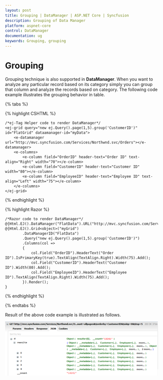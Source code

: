 ```yaml
---
layout: post
title: Grouping | DataManager | ASP.NET Core | Syncfusion
description: Grouping of Data Manager
platform: aspnet-core
control: DataManager
documentation: ug
keywords: Grouping, grouping
---
```


# Grouping

Grouping technique is also supported in **DataManager**. When you want to analyze any particular record based on its category simply you can group that column and analyze the records based on category. The following code example illustrates the grouping behavior in table.

{% tabs %}

{% highlight CSHTML %}

    /*ej-Tag Helper code to render DataManager*/
    <ej-grid query="new ej.Query().page(1,5).group('CustomerID')" id="FlatGrid" dataamanager-id="myData">
        <e-datamanager  url="http://mvc.syncfusion.com/Services/Northwnd.svc/Orders"></e-datamanager>
        <e-columns>
            <e-column field="OrderID" header-text="Order ID" text-align="Right" width="70"></e-column>
            <e-column field="CustomerID" header-text="Customer ID" width="80"></e-column>
            <e-column field="EmployeeID" header-text="Employee ID" text-align="Left" width="75"></e-column>
        </e-columns>
    </ej-grid>

{% endhighlight %}

{% highlight Razor %}

    /*Razor code to render DataManager*/
    @{Html.EJ().DataManager("FlatData").URL("http://mvc.syncfusion.com/Services/Northwnd.svc/Orders").Render();}
    @{Html.EJ().Grid<object>("myGrid")
            .DataManagerID("FlatData")
            .Query("new ej.Query().page(1,5).group('CustomerID')")
            .Columns(col =>
            {
                col.Field("OrderID").HeaderText("Order ID").IsPrimaryKey(true).TextAlign(TextAlign.Right).Width(75).Add();
                col.Field("CustomerID").HeaderText("Customer ID").Width(80).Add();
                col.Field("EmployeeID").HeaderText("Employee ID").TextAlign(TextAlign.Right).Width(75).Add();
            }).Render();
    }

{% endhighlight %}

{% endtabs %}

Result of the above code example is illustrated as follows.

![](Grouping_images/Grouping_img1.png) 



